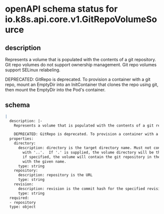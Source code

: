 # openAPI schema status for io.k8s.api.core.v1.GitRepoVolumeSource

## description

Represents a volume that is populated with the contents of a git repository. Git repo volumes do not support ownership management. Git repo volumes support SELinux relabeling.

DEPRECATED: GitRepo is deprecated. To provision a container with a git repo, mount an EmptyDir into an InitContainer that clones the repo using git, then mount the EmptyDir into the Pod's container.

## schema

```yaml
|
  description: |-
    Represents a volume that is populated with the contents of a git repository. Git repo volumes do not support ownership management. Git repo volumes support SELinux relabeling.

    DEPRECATED: GitRepo is deprecated. To provision a container with a git repo, mount an EmptyDir into an InitContainer that clones the repo using git, then mount the EmptyDir into the Pod's container.
  properties:
    directory:
      description: directory is the target directory name. Must not contain or start
        with '..'.  If '.' is supplied, the volume directory will be the git repository.  Otherwise,
        if specified, the volume will contain the git repository in the subdirectory
        with the given name.
      type: string
    repository:
      description: repository is the URL
      type: string
    revision:
      description: revision is the commit hash for the specified revision.
      type: string
  required:
  - repository
  type: object

```
